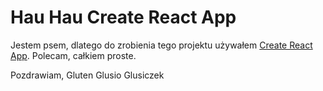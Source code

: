 # Hau Hau Create React App

Jestem psem, dlatego do zrobienia tego projektu używałem [Create React App](https://github.com/facebook/create-react-app).
Polecam, całkiem proste.

Pozdrawiam,
Gluten Glusio Glusiczek